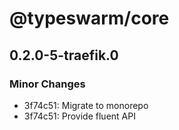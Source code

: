 # @typeswarm/core

## 0.2.0-5-traefik.0
### Minor Changes

- 3f74c51: Migrate to monorepo
- 3f74c51: Provide fluent API
